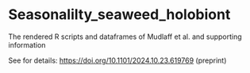 # Seasonalilty_seaweed_holobiont
The rendered R scripts and dataframes of Mudlaff et al. and supporting information

See for details: https://doi.org/10.1101/2024.10.23.619769 (preprint)
